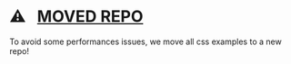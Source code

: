 # ⚠️ &nbsp; [MOVED REPO](https://github.com/pedronauck/docz-plugin-css/tree/master/examples)

To avoid some performances issues, we move all css examples to a new repo!
